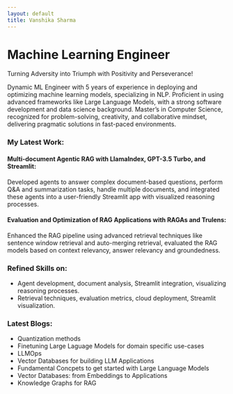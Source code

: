 ```yaml
---
layout: default
title: Vanshika Sharma
---
```

# Machine Learning Engineer

Turning Adversity into Triumph with Positivity and Perseverance!

Dynamic ML Engineer with 5 years of experience in deploying and optimizing machine learning models, specializing in NLP. Proficient in using advanced frameworks like Large Language Models, with a strong software development and data science background. Master’s in Computer Science, recognized for problem-solving, creativity, and collaborative mindset, delivering pragmatic solutions in fast-paced environments.

### My Latest Work:

#### Multi-document Agentic RAG with LlamaIndex, GPT-3.5 Turbo, and Streamlit: 
Developed agents to answer complex document-based questions, perform Q&A and summarization tasks, handle multiple documents, and integrated these agents into a user-friendly Streamlit app with visualized reasoning processes.

#### Evaluation and Optimization of RAG Applications with RAGAs and Trulens: 
Enhanced the RAG pipeline using advanced retrieval techniques like sentence window retrieval and auto-merging retrieval, evaluated the RAG models based on context relevancy, answer relevancy and groundedness.
  
### Refined Skills on:
- Agent development, document analysis, Streamlit integration, visualizing reasoning processes.
- Retrieval techniques, evaluation metrics, cloud deployment, Streamlit visualization.


### Latest Blogs:
- Quantization methods 
- Finetuning Large Laguage Models for domain specific use-cases
- LLMOps
- Vector Databases for building LLM Applications
- Fundamental Concpets to get started with Large Language Models
- Vector Databases: from Embeddings to Applications
- Knowledge Graphs for RAG
